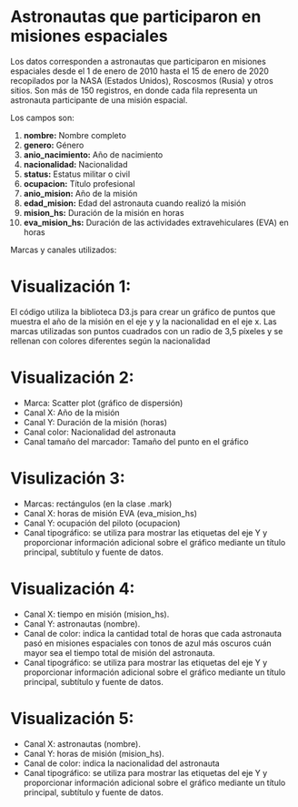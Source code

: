 # Astronautas que participaron en misiones espaciales

Los datos corresponden a astronautas que participaron en misiones espaciales desde el 1 de enero de 2010 hasta el 15 de enero de 2020 recopilados por la NASA (Estados Unidos), Roscosmos (Rusia) y otros sitios. Son más de 150 registros, en donde cada fila representa un astronauta participante de una misión espacial. 

Los campos son:

1. **nombre:** Nombre completo
2. **genero:** Género
3. **anio_nacimiento:** Año de nacimiento
4. **nacionalidad:** Nacionalidad
5. **status:** Estatus militar o civil
6. **ocupacion:** Título profesional
7. **anio_mision:** Año de la misión 
8. **edad_mision:** Edad del astronauta cuando realizó la misión
9. **mision_hs:** Duración de la misión en horas
10. **eva_mision_hs:** Duración de las actividades extravehiculares (EVA) en horas

Marcas y canales utilizados:
# Visualización 1:
El código utiliza la biblioteca D3.js para crear un gráfico de puntos que muestra el año de la misión en el eje y y la nacionalidad en el eje x. Las marcas utilizadas son puntos cuadrados con un radio de 3,5 píxeles y se rellenan con colores diferentes según la nacionalidad

# Visualización 2:
- Marca: Scatter plot (gráfico de dispersión)
- Canal X: Año de la misión
- Canal Y: Duración de la misión (horas)
- Canal color: Nacionalidad del astronauta
- Canal tamaño del marcador: Tamaño del punto en el gráfico

# Visulización 3:
- Marcas: rectángulos (en la clase .mark)
- Canal X: horas de misión EVA (eva_mision_hs)
- Canal Y: ocupación del piloto (ocupacion)
- Canal tipográfico: se utiliza para mostrar las etiquetas del eje Y y proporcionar información adicional sobre el gráfico mediante un título principal, subtítulo y fuente de datos.
# Visualización 4:
- Canal X: tiempo en misión (mision_hs).
- Canal Y: astronautas (nombre).
- Canal de color: indica la cantidad total de horas que cada astronauta pasó en misiones espaciales con tonos de azul más oscuros cuán mayor sea el tiempo total de misión del astronauta.
- Canal tipográfico: se utiliza para mostrar las etiquetas del eje Y y proporcionar información adicional sobre el gráfico mediante un título principal, subtítulo y fuente de datos.

# Visualización 5:
- Canal X: astronautas (nombre).
- Canal Y: horas de misión (mision_hs).
- Canal de color: indica la nacionalidad del astronauta 
- Canal tipográfico: se utiliza para mostrar las etiquetas del eje Y y proporcionar información adicional sobre el gráfico mediante un título principal, subtítulo y fuente de datos.